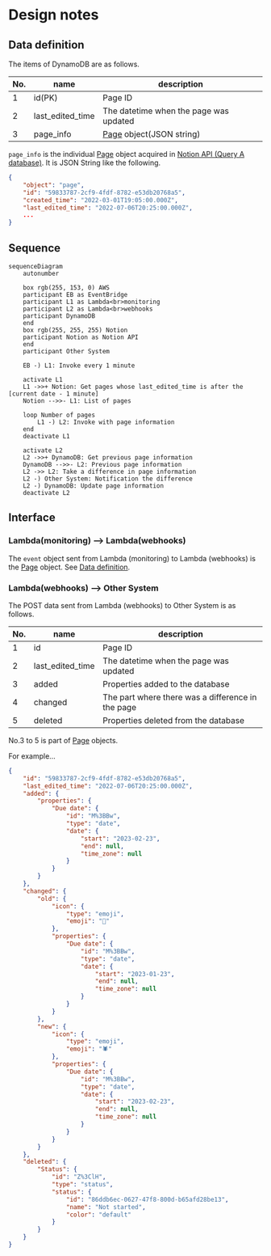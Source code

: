 # Design notes

## Data definition

The items of DynamoDB are as follows.

| No. | name | description |
| --- | ---- | ----------- |
| 1   | id(PK)| Page ID |
| 2   | last_edited_time | The datetime when the page was updated |
| 3   | page_info | [Page][notion-api-1] object(JSON string) |

`page_info` is the individual [Page][notion-api-1] object acquired in [Notion API (Query A database)][notion-api-2].
It is JSON String like the following.
```json
{
    "object": "page",
    "id": "59833787-2cf9-4fdf-8782-e53db20768a5",
    "created_time": "2022-03-01T19:05:00.000Z",
    "last_edited_time": "2022-07-06T20:25:00.000Z",
    ...
}
```


## Sequence

```mermaid
sequenceDiagram
    autonumber

    box rgb(255, 153, 0) AWS
    participant EB as EventBridge
    participant L1 as Lambda<br>monitoring
    participant L2 as Lambda<br>webhooks
    participant DynamoDB
    end
    box rgb(255, 255, 255) Notion
    participant Notion as Notion API
    end
    participant Other System

    EB -) L1: Invoke every 1 minute

    activate L1
    L1 ->>+ Notion: Get pages whose last_edited_time is after the [current date - 1 minute]
    Notion -->>- L1: List of pages

    loop Number of pages
        L1 -) L2: Invoke with page information
    end
    deactivate L1

    activate L2
    L2 ->>+ DynamoDB: Get previous page information
    DynamoDB -->>- L2: Previous page information
    L2 ->> L2: Take a difference in page information
    L2 -) Other System: Notification the difference
    L2 -) DynamoDB: Update page information
    deactivate L2
```


## Interface

### Lambda(monitoring) --> Lambda(webhooks)

The `event` object sent from Lambda (monitoring) to Lambda (webhooks) is the [Page][notion-api-1] object.
See [Data definition](#data-definition).


### Lambda(webhooks) --> Other System

The POST data sent from Lambda (webhooks) to Other System is as follows.

| No. | name | description |
| --- | ---- | ----------- |
| 1   | id   | Page ID     |
| 2   | last_edited_time | The datetime when the page was updated |
| 3   | added | Properties added to the database |
| 4   | changed | The part where there was a difference in the page |
| 5   | deleted | Properties deleted from the database |

No.3 to 5 is part of [Page][notion-api-1] objects.

For example...
```json
{
    "id": "59833787-2cf9-4fdf-8782-e53db20768a5",
    "last_edited_time": "2022-07-06T20:25:00.000Z",
    "added": {
        "properties": {
            "Due date": {
                "id": "M%3BBw",
                "type": "date",
                "date": {
                    "start": "2023-02-23",
                    "end": null,
                    "time_zone": null
                }
            }
        }
    },
    "changed": {
        "old": {
            "icon": {
                "type": "emoji",
                "emoji": "🐞"
            },
            "properties": {
                "Due date": {
                    "id": "M%3BBw",
                    "type": "date",
                    "date": {
                        "start": "2023-01-23",
                        "end": null,
                        "time_zone": null
                    }
                }
            }
        },
        "new": {
            "icon": {
                "type": "emoji",
                "emoji": "🕷"
            },
            "properties": {
                "Due date": {
                    "id": "M%3BBw",
                    "type": "date",
                    "date": {
                        "start": "2023-02-23",
                        "end": null,
                        "time_zone": null
                    }
                }
            }
        }
    },
    "deleted": {
        "Status": {
            "id": "Z%3ClH",
            "type": "status",
            "status": {
                "id": "86ddb6ec-0627-47f8-800d-b65afd28be13",
                "name": "Not started",
                "color": "default"
            }
        }
    }
}
```


[notion-api-1]: https://developers.notion.com/reference/page
[notion-api-2]: https://developers.notion.com/reference/post-database-query
